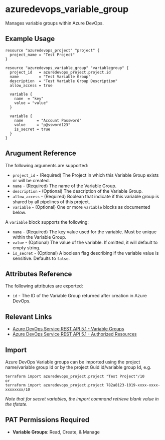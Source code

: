 # azuredevops_variable_group
Manages variable groups within Azure DevOps.

## Example Usage

```hcl
resource "azuredevops_project" "project" {
  project_name = "Test Project"
}

resource "azuredevops_variable_group" "variablegroup" {
  project_id   = azuredevops_project.project.id
  name         = "Test Variable Group"
  description  = "Test Variable Group Description"
  allow_access = true

  variable {
    name  = "key"
    value = "value"
  }

  variable {
    name      = "Account Password"
    value     = "p@ssword123"
    is_secret = true
  }
}
```

## Arugument Reference

The following arguments are supported:

* `project_id` - (Required) The Project in which this Variable Group exists or will be created.
* `name` - (Required) The name of the Variable Group.
* `description` - (Optional) The description of the Variable Group.
* `allow_access` - (Required) Boolean that indicate if this variable group is shared by all pipelines of this project.
* `variable` - (Optional) One or more `variable` blocks as documented below.

A `variable` block supports the following:

* `name` - (Required) The key value used for the variable. Must be unique within the Variable Group.
* `value` - (Optional) The value of the variable. If omitted, it will default to empty string.
* `is_secret` - (Optional) A boolean flag describing if the variable value is sensitive. Defaults to `false`.

## Attributes Reference

The following attributes are exported:

* `id` - The ID of the Variable Group returned after creation in Azure DevOps.

## Relevant Links
* [Azure DevOps Service REST API 5.1 - Variable Groups](https://docs.microsoft.com/en-us/rest/api/azure/devops/distributedtask/variablegroups?view=azure-devops-rest-5.1)
* [Azure DevOps Service REST API 5.1 - Authorized Resources](https://docs.microsoft.com/en-us/rest/api/azure/devops/build/authorizedresources?view=azure-devops-rest-5.1)

## Import
Azure DevOps Variable groups can be imported using the project name/variable group Id or by the project Guid id/variable group Id, e.g.
 
 ```
 terraform import azuredevops_project.project "Test Project"/10
 or
 terraform import azuredevops_project.project 782a8123-1019-xxxx-xxxx-xxxxxxxx/10
 ```

*Note that for secret variables, the import command retrieve blank value in the tfstate.*

## PAT Permissions Required

- **Variable Groups**: Read, Create, & Manage